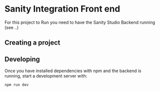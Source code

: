 # Sanity Integration Front end

For this project to Run you need to have the Sanity Studio Backend running (see ..)
## Creating a project

## Developing

Once you have installed dependencies with npm and the backend is running, start a development server with:
```bash
npm run dev

